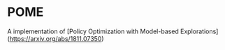 # POME
A implementation of [Policy Optimization with Model-based Explorations] (https://arxiv.org/abs/1811.07350)
